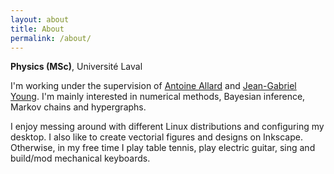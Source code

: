 ```yaml
---
layout: about
title: About
permalink: /about/
---
```


<b>Physics (MSc)</b>, Université Laval

I'm working under the supervision of <a href="https://antoineallard.github.io"> Antoine Allard</a>
and <a href="https://www.jgyoung.ca"> Jean-Gabriel Young</a>. I'm mainly interested in numerical methods, Bayesian inference, Markov chains and hypergraphs.

I enjoy messing around with different Linux distributions and configuring my desktop. I also like to create vectorial figures and designs on Inkscape. Otherwise, in my free time I play table tennis, play electric guitar, sing and build/mod mechanical keyboards.
